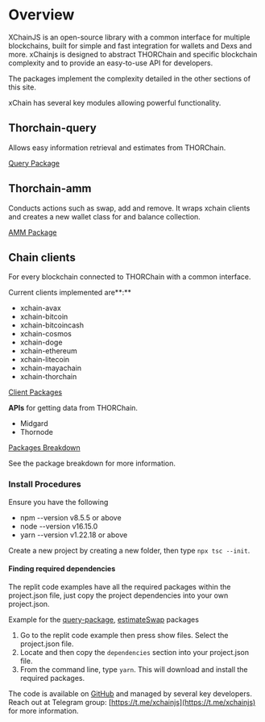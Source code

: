 # Overview

XChainJS is an open-source library with a common interface for multiple blockchains, built for simple and fast integration for wallets and Dexs and more. xChainjs is designed to abstract THORChain and specific blockchain complexity and to provide an easy-to-use API for developers.

The packages implement the complexity detailed in the other sections of this site.

xChain has several key modules allowing powerful functionality.

## **Thorchain-query**

Allows easy information retrieval and estimates from THORChain.

[Query Package](query-package.md)

## **Thorchain-amm**

Conducts actions such as swap, add and remove. It wraps xchain clients and creates a new wallet class for and balance collection.

[AMM Package](amm-package.md)

## **Chain clients**

For every blockchain connected to THORChain with a common interface.

Current clients implemented are**:**

- xchain-avax
- xchain-bitcoin
- xchain-bitcoincash
- xchain-cosmos
- xchain-doge
- xchain-ethereum
- xchain-litecoin
- xchain-mayachain
- xchain-thorchain

[Client Packages](client-packages.md)

**APIs** for getting data from THORChain.

- Midgard
- Thornode

[Packages Breakdown](packages-breakdown.md)

See the package breakdown for more information.

### Install Procedures

Ensure you have the following

- npm --version v8.5.5 or above
- node --version v16.15.0
- yarn --version v1.22.18 or above

Create a new project by creating a new folder, then type `npx tsc --init`.

#### Finding required dependencies

The replit code examples have all the required packages within the project.json file, just copy the project dependencies into your own project.json.

Example for the [query-package](query-package.md), [estimateSwap](query-package.md#estimate-swap) packages

1. Go to the replit code example then press show files. Select the project.json file.
2. Locate and then copy the `dependencies` section into your project.json file.
3. From the command line, type `yarn`. This will download and install the required packages.

The code is available on [GitHub](https://github.com/xchainjs/xchainjs-lib/) and managed by several key developers. Reach out at Telegram group: [https://t.me/xchainjs](https://t.me/xchainjs) for more information.

